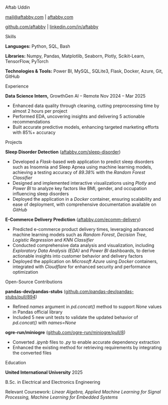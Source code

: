 Aftab Uddin

[mail@aftabby.com](mailto:mail@aftabby.com) | [aftabby.com](https://www.aftabby.com/)

[github.com/aftabby](https://github.com/aftabby/) | [linkedin.com/in/aftabby](https://www.linkedin.com/in/aftabby/)

Skills

**Languages:** Python, SQL, Bash

**Libraries:** Numpy, Pandas, Matplotlib, Seaborn, Plotly, Scikit-Learn, TensorFlow, PyTorch

**Technologies & Tools:** Power BI, MySQL, SQLite3, Flask, Docker, Azure, Git, GitHub

Experience

**Data Science Intern,** GrowthGen AI – Remote Nov 2024 – Mar 2025

- Enhanced data quality through cleaning, cutting preprocessing time by almost 2 hours per project
- Performed EDA, uncovering insights and delivering 5 actionable recommendations
- Built accurate predictive models, enhancing targeted marketing efforts with 85%+ accuracy

Projects

**Sleep Disorder Detection** ([aftabby.com/sleep-disorder](https://www.aftabby.com/sleep-disorder/))

- Developed a _Flask_\-based web application to predict sleep disorders such as Insomnia and Sleep Apnea using machine learning models, achieving a testing accuracy of _89.38%_ with the _Random Forest Classifier_
- Designed and implemented interactive visualizations using _Plotly_ and _Power BI_ to analyze key factors like BMI, gender, and occupation influencing sleep disorders
- Deployed the application in a _Docker_ container, ensuring scalability and ease of deployment, with comprehensive documentation available on _GitHub_

**E-Commerce Delivery Prediction** ([aftabby.com/ecomm-delivery](https://www.aftabby.com/ecomm-delivery/))

- Predicted e-commerce product delivery times, leveraging advanced machine learning models such as _Random Forest_, _Decision Tree_, _Logistic Regression_ and _KNN Classifier_
- Conducted comprehensive data analysis and visualization, including _Exploratory Data Analysis (EDA)_ and _Power BI_ dashboards, to derive actionable insights into customer behavior and delivery factors
- Deployed the application on _Microsoft Azure_ using _Docker_ containers, integrated with _Cloudflare_ for enhanced security and performance optimization

Open-Source Contributions

**pandas-dev/pandas-stubs** ([github.com/pandas-dev/pandas-stubs/pull/894](https://github.com/pandas-dev/pandas-stubs/pull/894))

- Refined _names_ argument in _pd.concat()_ method to support _None_ values in Pandas official library
- Included 5 new unit tests to validate the updated behavior of _pd.concat()_ with _names=None_

**ogre-run/miniogre** ([github.com/ogre-run/miniogre/pull/8](https://github.com/ogre-run/miniogre/pull/8))

- Converted _.ipynb_ files to _.py_ to enable accurate dependency extraction
- Enhanced the existing method for retrieving requirements by integrating the converted files

Education

**United International University** 2025

B.Sc. in Electrical and Electronics Engineering

Relevant Coursework: _Linear Algebra, Applied Machine Learning for Signal Processing, Machine Learning for Embedded Systems_
